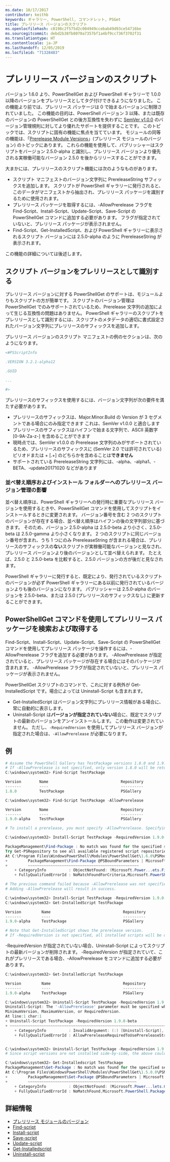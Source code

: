 ```yaml
---
ms.date: 10/17/2017
contributor: keithb
keywords: ギャラリー, PowerShell, コマンドレット, PSGet
title: プレリリース バージョンのスクリプト
ms.openlocfilehash: c0198c2f575d2c004949ccebab49d93ce54716be
ms.sourcegitcommit: debd2b38fb8070a7357bf1a4bf9cc736f3702f31
ms.translationtype: HT
ms.contentlocale: ja-JP
ms.lasthandoff: 12/05/2019
ms.locfileid: "71328483"
---
```

# <a name="prerelease-versions-of-scripts"></a>プレリリース バージョンのスクリプト

バージョン 1.6.0 より、PowerShellGet および PowerShell ギャラリーで 1.0.0 以降のバージョンをプレリリースとしてタグ付けできるようになりました。 この機能より前では、プレリリース パッケージは 0 で始まるバージョンに制限されていました。 この機能の目的は、PowerShell バージョン 3 以降、または既存のバージョンの PowerShellGet との後方互換性を失わずに [SemVer v1.0.0](http://semver.org/spec/v1.0.0.html) のバージョン管理規則に対してより優れたサポートを提供することです。 このトピックでは、スクリプトに固有の機能に焦点を当てています。 モジュールの同等の機能は、「[Prerelease Module Versions](module-prerelease-support.md)」(プレリリース モジュールのバージョン) のトピックにあります。 これらの機能を使用して、パブリッシャーはスクリプトをバージョン 2.5.0-alpha と識別し、プレリリース バージョンより優先される実稼働可能なバージョン 2.5.0 を後からリリースすることができます。

大まかには、プレリリースのスクリプト機能には次のようなものがあります。

- スクリプト マニフェストのバージョン文字列に PrereleaseString サフィックスを追加します。 スクリプトが PowerShell ギャラリーに発行されると、このデータがマニフェストから抽出され、プレリリース パッケージを識別するために使用されます。
- プレリリース パッケージを取得するには、-AllowPrerelease フラグを Find-Script、Install-Script、Update-Script、Save-Script の PowerShellGet コマンドに追加する必要があります。 フラグが指定されていないと、プレリリース パッケージが表示されません。
- Find-Script、Get-InstalledScript、および PowerShell ギャラリーに表示されるスクリプト バージョンには 2.5.0-alpha のように PrereleaseString が表示されます。

この機能の詳細については後述します。

## <a name="identifying-a-script-version-as-a-prerelease"></a>スクリプト バージョンをプレリリースとして識別する

プレリリース バージョンに対する PowerShellGet のサポートは、モジュールよりもスクリプトの方が簡単です。 スクリプトのバージョン管理は PowerShellGet でのみサポートされているため、Prerelease 文字列の追加によって生じる互換性の問題はありません。 PowerShell ギャラリーのスクリプトをプレリリースとして識別するには、スクリプトのメタデータの適切に書式設定されたバージョン文字列にプレリリースのサフィックスを追加します。

プレリリース バージョンのスクリプト マニフェストの例のセクションは、次のようになります。

```powershell
<#PSScriptInfo

.VERSION 3.2.1-alpha12

.GUID

...

#>
```

プレリリースのサフィックスを使用するには、バージョン文字列が次の要件を満たす必要があります。

- プレリリースのサフィックスは、Major.Minor.Build の Version が 3 セグメントである場合にのみ指定できます
  これは、SemVer v1.0.0 と適合します
- プレリリースのサフィックスはハイフンで始まる文字列で、ASCII 英数字 [0-9A-Za-z-] を含めることができます
- 現時点では、SemVer v1.0.0 の Prerelease 文字列のみがサポートされているため、プレリリースのサフィックスに (SemVer 2.0 では許可されている) ピリオドまたは + [.+] のどちらかを含めることは**できません**
- サポートされている PrereleaseString 文字列には、-alpha、-alpha1、-BETA、-update20171020 などがあります

### <a name="prerelease-versioning-impact-on-sort-order-and-installation-folders"></a>並べ替え順序およびインストール フォルダーへのプレリリース バージョン管理の影響

並べ替え順序は、PowerShell ギャラリーへの発行時に重要なプレリリース バージョンを使用するときや、PowerShellGet コマンドを使用してスクリプトをインストールするときに変更されます。 バージョン番号を含む 2 つのスクリプトのバージョンが存在する場合、並べ替え順序はハイフンの後の文字列部分に基づきます。 そのため、バージョン 2.5.0-alpha は 2.5.0-beta より小さく、2.5.0-beta は 2.5.0-gamma より小さくなります。 2 つのスクリプトに同じバージョン番号が含まれ、うち 1 つにのみ PrereleaseString が含まれる場合は、プレリリースのサフィックスの**ない**スクリプトが実稼働可能なバージョンと見なされ、プレリリース バージョンより後のバージョンとして並べ替えられます。 たとえば、2.5.0 と 2.5.0-beta を比較すると、2.5.0 バージョンの方が後だと見なされます。

PowerShell ギャラリーに発行すると、既定により、発行されているスクリプトのバージョンが必ず PowerShell ギャラリーにある以前に発行されているバージョンよりも後のバージョンになります。 パブリッシャーは 2.5.0-alpha のバージョンを 2.5.0-beta、または 2.5.0 (プレリリースのサフィックスなし) に更新することができます。

## <a name="finding-and-acquiring-prerelease-packages-using-powershellget-commands"></a>PowerShellGet コマンドを使用してプレリリース パッケージを検索および取得する

Find-Script、Install-Script、Update-Script、Save-Script の PowerShellGet コマンドを使用してプレリリース パッケージを操作するには、-AllowPrerelease フラグを追加する必要があります。 -AllowPrerelease が指定されていると、プレリリース パッケージが存在する場合にはそのパッケージが含まれます。 -AllowPrerelease フラグが指定されていないと、プレリリース パッケージが表示されません。

PowerShellGet スクリプトのコマンドで、これに対する例外が Get-InstalledScript です。場合によっては Uninstall-Script も含まれます。

- Get-InstalledScript はバージョン文字列にプレリリース情報がある場合に、常に自動的に表示します。
- Uninstall-Script は**バージョンが指定されていない**場合に、既定でスクリプトの最新のバージョンをアンインストールします。 この動作は変更されていません。 ただし、`-RequiredVersion` を使用してプレリリース バージョンが指定された場合は、`-AllowPrerelease` が必要になります。

## <a name="examples"></a>例

```powershell
# Assume the PowerShell Gallery has TestPackage versions 1.8.0 and 1.9.0-alpha.
# If -AllowPrerelease is not specified, only version 1.8.0 will be returned.
C:\windows\system32> Find-Script TestPackage

Version        Name                                Repository           Description
-------        ----                                ----------           -----------
1.8.0          TestPackage                         PSGallery            Package used to validate changes to the PowerShe...

C:\windows\system32> Find-Script TestPackage -AllowPrerelease

Version        Name                                Repository           Description
-------        ----                                ----------           -----------
1.9.0-alpha    TestPackage                         PSGallery            Package used to validate changes to PowerShe...

# To install a prerelease, you must specify -AllowPrerelease. Specifying a prerelease version string is not sufficient.

C:\windows\system32> Install-Script TestPackage -RequiredVersion 1.9.0-alpha

PackageManagement\Find-Package : No match was found for the specified search criteria and script name 'TestPackage'.
Try Get-PSRepository to see all available registered script repositories.
At C:\Program Files\WindowsPowerShell\Modules\PowerShellGet\1.6.0\PSModule.psm1:1455 char:3
+         PackageManagement\Find-Package @PSBoundParameters | Microsoft ...
+         ~~~~~~~~~~~~~~~~~~~~~~~~~~~~~~~~~~~~~~~~~~~~~~~~~
    + CategoryInfo          : ObjectNotFound: (Microsoft.Power...ets.FindPackage:FindPackage)[Find-Package], Exception
    + FullyQualifiedErrorId : NoMatchFoundForCriteria,Microsoft.PowerShell.PackageManagement.Cmdlets.FindPackage

# The previous command failed because -AllowPrerelease was not specified.
# Adding -AllowPrerelease will result in success.

C:\windows\system32> Install-Script TestPackage -RequiredVersion 1.9.0-alpha -AllowPrerelease
C:\windows\system32> Get-InstalledScript TestPackage

Version         Name                                Repository           Description
-------         ----                                ----------           -----------
1.9.0-alpha     TestPackage                         PSGallery            Package used to validate changes to PowerShe...

# Note that Get-InstalledScript shows the prerelease version.
# If -RequiredVersion is not specified, all installed scripts will be displayed by Get-InstalledScript
```

-RequiredVersion が指定されていない場合、Uninstall-Script によってスクリプトの最新バージョンが削除されます。
-RequiredVersion が指定されていて、これがプレリリースである場合、-AllowPrerelease をコマンドに追加する必要があります。

``` powershell
C:\windows\system32> Get-InstalledScript TestPackage

Version         Name                                Repository           Description
-------         ----                                ----------           -----------
1.9.0-alpha     TestPackage                         PSGallery            Package used to validate changes to PowerShe...

C:\windows\system32> Uninstall-Script TestPackage -RequiredVersion 1.9.0-alpha
Uninstall-Script: The '-AllowPrerelease' parameter must be specified when using the Prerelease string in
MinimumVersion, MaximumVersion, or RequiredVersion.
At line:1 char:1
+ Uninstall-Script TestPackage -RequiredVersion 1.9.0-beta
+ ~~~~~~~~~~~~~~~~~~~~~~~~~~~~~~~~~~~~~~~~~~~~~~~~~~~~~~~~~~~~~~~~~~~~~
    + CategoryInfo          : InvalidArgument: (:) [Uninstall-Script], ArgumentException
    + FullyQualifiedErrorId : AllowPrereleaseRequiredToUsePrereleaseStringInVersion,Uninstall-script


C:\windows\system32> Uninstall-Script TestPackage -RequiredVersion 1.9.0-alpha -AllowPrerelease
# Since script versions are not installed side-by-side, the above could be simply "Uninstall-Script TestPackage"

C:\windows\system32> Get-Installedscript TestPackage
PackageManagement\Get-Package : No match was found for the specified search criteria and script names 'testpackage'.
At C:\Program Files\WindowsPowerShell\Modules\PowerShellGet\1.5.0.0\PSModule.psm1:4088 char:9
+         PackageManagement\Get-Package @PSBoundParameters | Microsoft. ...
+         ~~~~~~~~~~~~~~~~~~~~~~~~~~~~~~~~~~~~~~~~~~~~~~~~
    + CategoryInfo          : ObjectNotFound: (Microsoft.Power...lets.GetPackage:GetPackage) [Get-Package], Exception
    + FullyQualifiedErrorId : NoMatchFound,Microsoft.PowerShell.PackageManagement.Cmdlets.GetPackage
```

## <a name="more-details"></a>詳細情報

- [プレリリース モジュールのバージョン](module-prerelease-support.md)
- [Find-script](/powershell/module/powershellget/find-script)
- [Install-script](/powershell/module/powershellget/install-script)
- [Save-script](/powershell/module/powershellget/save-script)
- [Update-script](/powershell/module/powershellget/update-script)
- [Get-Installedscript](/powershell/module/powershellget/get-installedscript)
- [Uninstall-script](/powershell/module/powershellget/uninstall-script)

